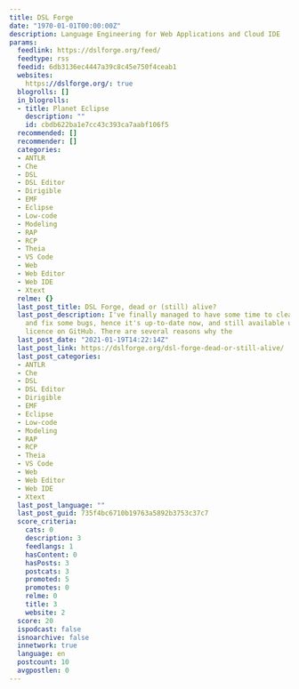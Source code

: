 ```yaml
---
title: DSL Forge
date: "1970-01-01T00:00:00Z"
description: Language Engineering for Web Applications and Cloud IDE
params:
  feedlink: https://dslforge.org/feed/
  feedtype: rss
  feedid: 6db3136ec4447a39c8c45e750f4ceab1
  websites:
    https://dslforge.org/: true
  blogrolls: []
  in_blogrolls:
  - title: Planet Eclipse
    description: ""
    id: cbdb622ba1e7cc43c393ca7aabf106f5
  recommended: []
  recommender: []
  categories:
  - ANTLR
  - Che
  - DSL
  - DSL Editor
  - Dirigible
  - EMF
  - Eclipse
  - Low-code
  - Modeling
  - RAP
  - RCP
  - Theia
  - VS Code
  - Web
  - Web Editor
  - Web IDE
  - Xtext
  relme: {}
  last_post_title: DSL Forge, dead or (still) alive?
  last_post_description: I've finally managed to have some time to clean the repository
    and fix some bugs, hence it's up-to-date now, and still available under the EPL
    licence on GitHub. There are several reasons why the
  last_post_date: "2021-01-19T14:22:14Z"
  last_post_link: https://dslforge.org/dsl-forge-dead-or-still-alive/
  last_post_categories:
  - ANTLR
  - Che
  - DSL
  - DSL Editor
  - Dirigible
  - EMF
  - Eclipse
  - Low-code
  - Modeling
  - RAP
  - RCP
  - Theia
  - VS Code
  - Web
  - Web Editor
  - Web IDE
  - Xtext
  last_post_language: ""
  last_post_guid: 735f4bc6710b19763a5892b3753c37c7
  score_criteria:
    cats: 0
    description: 3
    feedlangs: 1
    hasContent: 0
    hasPosts: 3
    postcats: 3
    promoted: 5
    promotes: 0
    relme: 0
    title: 3
    website: 2
  score: 20
  ispodcast: false
  isnoarchive: false
  innetwork: true
  language: en
  postcount: 10
  avgpostlen: 0
---
```

